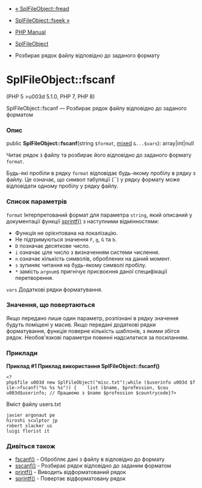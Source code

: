 - [« SplFileObject::fread](splfileobject.fread.md)
- [SplFileObject::fseek »](splfileobject.fseek.md)

- [PHP Manual](index.md)
- [SplFileObject](class.splfileobject.md)
- Розбирає рядок файлу відповідно до заданого формату

# SplFileObject::fscanf

(PHP 5 \>u003d 5.1.0, PHP 7, PHP 8)

SplFileObject::fscanf — Розбирає рядок файлу відповідно до заданого
форматом

### Опис

public **SplFileObject::fscanf**(string `$format`,
[mixed](language.types.declarations.md#language.types.declarations.mixed)
`&...$vars`): array\|int\|null

Читає рядок з файлу та розбирає його відповідно до заданого формату
`format`.

Будь-які пробіли в рядку `format` відповідає будь-якому пробілу в рядку з
файлу. Це означає, що символ табуляції (``) у рядку формату може
відповідати одному пробілу у рядку файлу.

### Список параметрів

`format`
Інтерпретований формат для параметра `string`, який описаний у
документації функції [sprintf()](function.sprintf.md) з наступними
відмінностями:

- Функція не орієнтована на локалізацію.
- Не підтримуються значення `F`, `g`, `G` та `b`.
- `D` позначає десяткове число.
- `i` означає ціле число з визначенням системи числення.
- `n` означає кількість символів, оброблених на даний момент.
- `s` зупиняє читання на будь-якому символі пробілу.
- `*` замість `argnum$` пригнічує присвоєння даної специфікації
перетворення.

`vars`
Додаткові рядки форматування.

### Значення, що повертаються

Якщо передано лише один параметр, розпізнані в рядку значення будуть
поміщені у масив. Якщо передані додаткові рядки форматування,
функція поверне кількість шаблонів, з якими збігся рядок.
Необов'язкові параметри повинні надсилатися за посиланням.

### Приклади

**Приклад #1 Приклад використання **SplFileObject::fscanf()****

` <?php$file u003d new SplFileObject("misc.txt");while ($userinfo u003d $file->fscanf("%s %s %s")) {    list ($name, $profession, $cou u003d$userinfo; // Працюємо з $name $profession $countrycode}?> `

Вміст файлу users.txt

``` txtcode
javier argonaut pe
hiroshi sculptor jp
robert slacker us
luigi florist it
````

### Дивіться також

- [fscanf()](function.fscanf.md) - Обробляє дані з файлу в
відповідно до формату
- [sscanf()](function.sscanf.md) - Розбирає рядок відповідно до
заданим форматом
- [printf()](function.printf.md) - Виводить відформатований рядок
- [sprintf()](function.sprintf.md) - Повертає відформатовану
рядок
